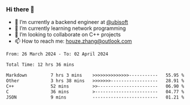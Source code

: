 ### Hi there 👋
- 🔭 I’m currently a backend engineer at [@ubisoft](https://github.com/ubisoft)
- 🌱 I’m currently learning network programming
- 👯 I’m looking to collaborate on C++ projects
- 📫 How to reach me: houze.zhang@outlook.com

<!--START_SECTION:waka-->

```txt
From: 26 March 2024 - To: 02 April 2024

Total Time: 12 hrs 36 mins

Markdown         7 hrs 3 mins    >>>>>>>>>>>>>>-----------   55.95 %
Other            3 hrs 38 mins   >>>>>>>------------------   28.91 %
C++              52 mins         >>-----------------------   06.90 %
C                36 mins         >------------------------   04.77 %
JSON             9 mins          -------------------------   01.21 %
```

<!--END_SECTION:waka-->
